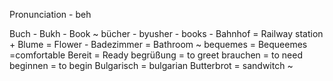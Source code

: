 Pronunciation - beh

Buch - Bukh - Book ~
bücher - byusher - books -
Bahnhof = Railway station +
Blume = Flower -
Badezimmer = Bathroom ~
bequemes = Bequeemes =comfortable
Bereit = Ready
begrüßung = to greet
brauchen = to need
beginnen = to begin
Bulgarisch = bulgarian
Butterbrot = sandwitch ~


